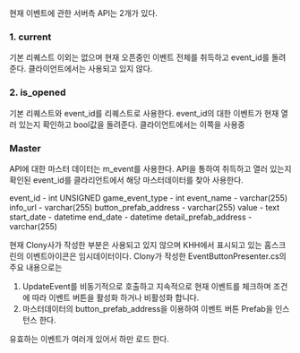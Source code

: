 현재 이벤트에 관한 서버측 API는 2개가 있다.
### 1. current
기본 리퀘스트 이외는 없으며 현재 오픈중인 이벤트 전체를 취득하고 event_id를 돌려준다.
클라이언트에서는 사용되고 있지 않다.

### 2. is_opened
기본 리퀘스트와 event_id를 리퀘스트로 사용한다.
event_id의 대한 이벤트가 현재 열러 있는지 확인하고 bool값을 돌려준다.
클라이언트에서는 이쪽을 사용중

### Master
API에 대한 마스터 데이터는 m_event를 사용한다.
API을 통하여 취득하고 열러 있는지 확인된 event_id를 클라리언트에서 해당 마스터데이터를 찾아 사용한다.

event_id - int UNSIGNED
game_event_type - int
event_name - varchar(255)
info_url - varchar(255)
button_prefab_address - varchar(255)
value - text
start_date - datetime
end_date - datetime
detail_prefab_address - varchar(255)

현재 Clony사가 작성한 부분은 사용되고 있지 않으며 KHH에서 표시되고 있는 홈스크린의 이벤트아이콘은 임시데이터이다.
Clony가 작성한 EventButtonPresenter.cs의 주요 내용으로는
1. UpdateEvent를 비동기적으로 호출하고 지속적으로 현재 이벤트를 체크하며 조건에 따라 이벤트 버튼을 활성화 하거나 비활성화 합니다.
2. 마스터데이터의 button_prefab_address을 이용하여 이벤트 버튼 Prefab을 인스턴스 한다.

유효하는 이벤트가 여러개 있어서 하만 로드 한다.
